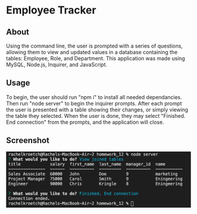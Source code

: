 # Employee Tracker

## About
Using the command line, the user is prompted with a series of questions, allowing them to view and updated values in a database containing the tables: Employee, Role, and Department.  This application was made using MySQL, Node.js, Inquirer, and JavaScript.

## Usage
To begin, the user should run "npm i" to install all needed dependancies.  Then run "node server" to begin the inquirer prompts.  After each prompt the user is presented with a table showing their changes, or simply viewing the table they selected. When the user is done, they may select "Finished. End connection" from the prompts, and the application will close.

## Screenshot
![terminal screenshot](./terminal-EmpTrack.png)

